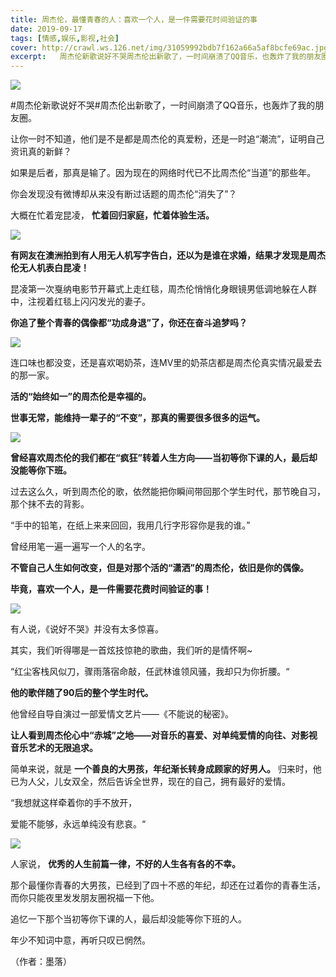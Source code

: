 ```yaml
---
title: 周杰伦，最懂青春的人：喜欢一个人，是一件需要花时间验证的事
date: 2019-09-17
tags: [情感,娱乐,影视,社会]
cover: http://crawl.ws.126.net/img/31059992bdb7f162a66a5af8bcfe69ac.jpg
excerpt:   周杰伦新歌说好不哭周杰伦出新歌了，一时间崩溃了QQ音乐，也轰炸了我的朋友圈。让你一时不
---
```

![](http://crawl.ws.126.net/img/31059992bdb7f162a66a5af8bcfe69ac.jpg)  

#周杰伦新歌说好不哭#周杰伦出新歌了，一时间崩溃了QQ音乐，也轰炸了我的朋友圈。

让你一时不知道，他们是不是都是周杰伦的真爱粉，还是一时追“潮流”，证明自己资讯真的新鲜？

如果是后者，那真是输了。因为现在的网络时代已不比周杰伦“当道”的那些年。

你会发现没有微博却从来没有断过话题的周杰伦“消失了”？

大概在忙着宠昆凌， **忙着回归家庭，忙着体验生活。**

![](http://crawl.ws.126.net/img/960891afebf72f26b11ea273e9f9d45f.jpg)  

**有网友在澳洲拍到有人用无人机写字告白，还以为是谁在求婚，结果才发现是周杰伦无人机表白昆凌！**

昆凌第一次戛纳电影节开幕式上走红毯，周杰伦悄悄化身眼镜男低调地躲在人群中，注视着红毯上闪闪发光的妻子。

**你追了整个青春的偶像都“功成身退”了，你还在奋斗追梦吗？**

![](http://crawl.ws.126.net/img/b62dfadd02333e791c0a328f6f5836e1.jpg)  

连口味也都没变，还是喜欢喝奶茶，连MV里的奶茶店都是周杰伦真实情况最爱去的那一家。

**活的“始终如一”的周杰伦是幸福的。**

**世事无常，能维持一辈子的“不变”，那真的需要很多很多的运气。**

![](http://crawl.ws.126.net/img/fef6a90999a7df7f99bd452a02c3d0f5.jpg)  

**曾经喜欢周杰伦的我们都在“疯狂”转着人生方向——当初等你下课的人，最后却没能等你下班。**

过去这么久，听到周杰伦的歌，依然能把你瞬间带回那个学生时代，那节晚自习，那个抹不去的背影。

“手中的铅笔，在纸上来来回回，我用几行字形容你是我的谁。”

曾经用笔一遍一遍写一个人的名字。

**不管自己人生如何改变，但是对那个活的“潇洒”的周杰伦，依旧是你的偶像。**

**毕竟，喜欢一个人，是一件需要花费时间验证的事！**

![](http://crawl.ws.126.net/img/12ac86a1edc23ed49b4d56c144429867.jpg)  

有人说，《说好不哭》并没有太多惊喜。

其实，我们听得哪是一首炫技惊艳的歌曲，我们听的是情怀啊~

“红尘客栈风似刀，骤雨落宿命敲，任武林谁领风骚，我却只为你折腰。“

**他的歌伴随了90后的整个学生时代。**

他曾经自导自演过一部爱情文艺片——《不能说的秘密》。

**让人看到周杰伦心中“赤城”之地——对音乐的喜爱、对单纯爱情的向往、对影视音乐艺术的无限追求。**

简单来说，就是 **一个善良的大男孩，年纪渐长转身成顾家的好男人。** 归来时，他已为人父，儿女双全，然后告诉全世界，现在的自己，拥有最好的爱情。

“我想就这样牵着你的手不放开，

爱能不能够，永远单纯没有悲哀。“

![](http://crawl.ws.126.net/img/504bc0f35a86e510924a4e5d2e7ff30a.jpg)  

人家说， **优秀的人生前篇一律，不好的人生各有各的不幸。**

那个最懂你青春的大男孩，已经到了四十不惑的年纪，却还在过着你的青春生活，而你只能夜里发发朋友圈祝福一下他。

追忆一下那个当初等你下课的人，最后却没能等你下班的人。

年少不知词中意，再听只叹已惘然。

（作者：墨落）

